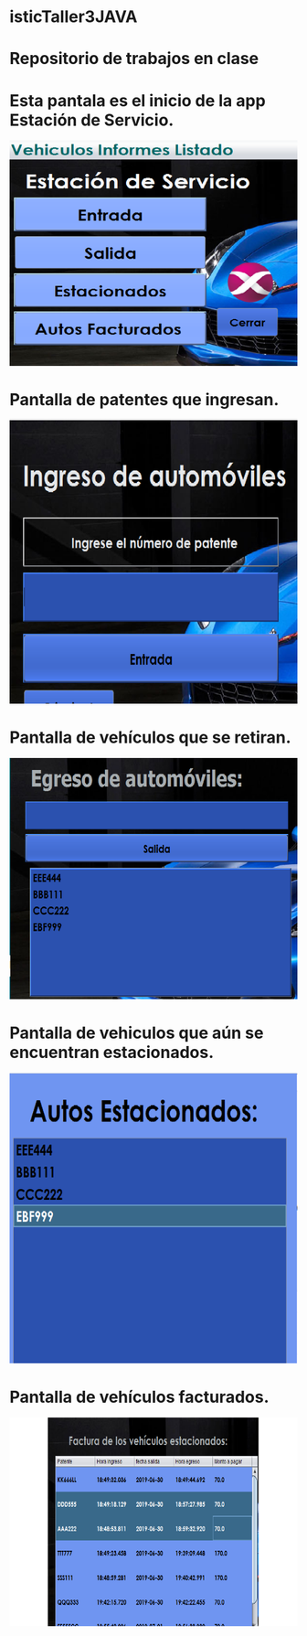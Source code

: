 # isticTaller3JAVA
 <!DOCTYPE html>
<html>
 <head>
  

 </head>
<body>      
<h1> Repositorio de trabajos en clase </h1>
<h1>Esta pantala es el inicio de la app Estación de Servicio.</h1>

   
![solarized vim](https://github.com/gbon89/isticTaller3JAVA/blob/master/img/principal.png)

<h1>Pantalla de patentes que ingresan.</h1>

![solarized vim](https://github.com/gbon89/isticTaller3JAVA/blob/master/img/entrada.png)

<h1>Pantalla de vehículos que se retiran.</h1>

![solarized vim](https://github.com/gbon89/isticTaller3JAVA/blob/master/img/Salida.png)

<h1>Pantalla de vehiculos que aún se encuentran estacionados.</h1>

![solarized vim](https://github.com/gbon89/isticTaller3JAVA/blob/master/img/estacionados.png)

<h1>Pantalla de vehículos facturados.</h1>

![solarized vim](https://github.com/gbon89/isticTaller3JAVA/blob/master/img/facturado.png)

</body>
</html>


